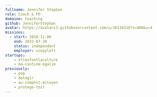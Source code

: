 ```yaml
---
fullname: Jennifer Stephan
role: Coach & PO
domaine: Coaching
github: JenniferStephan
avatar: https://avatars3.githubusercontent.com/u/36134318?s=400&v=4
missions:
  - start: 2018-11-06
    end: 2022-07-30
    status: independent
    employer: scopyleft
startups:
    - ellesfontlaculture
    - ma-cantine-egalim
previously:
    - pop
    - datagir
    - au-compost-mitoyen
    - protege-toit
---
```

